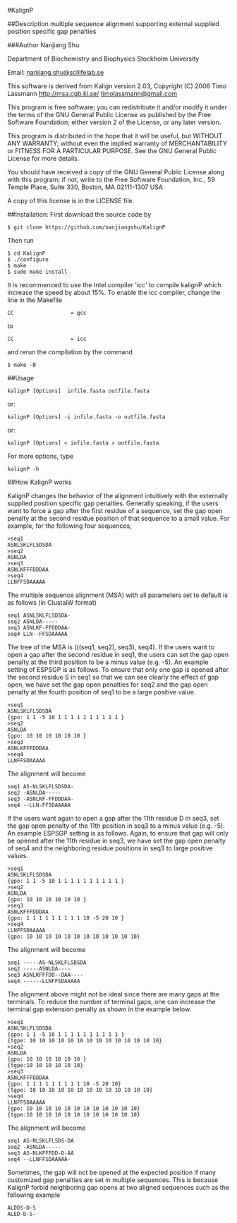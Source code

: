 #KalignP

##Description
multiple sequence alignment supporting external supplied position specific gap penalties

###Author
Nanjiang Shu

Department of Biochemistry and Biophysics 
Stockholm University

Email: nanjiang.shu@scilifelab.se


This software is derived from 
Kalign version 2.03, Copyright (C) 2006 Timo Lassmann
http://msa.cgb.ki.se/
timolassmann@gmail.com

This program is free software; you can redistribute it and/or modify
it under the terms of the GNU General Public License as published by
the Free Software Foundation; either version 2 of the License, or
any later version.

This program is distributed in the hope that it will be useful,
but WITHOUT ANY WARRANTY; without even the implied warranty of
MERCHANTABILITY or FITNESS FOR A PARTICULAR PURPOSE.  See the
GNU General Public License for more details.

You should have received a copy of the GNU General Public License
along with this program; if not, write to the Free Software
Foundation, Inc., 59 Temple Place, Suite 330, Boston, MA  02111-1307  USA

A copy of this license is in the LICENSE file.

##Installation:
First download the source code by 

    $ git clone https://github.com/nanjiangshu/KalignP

Then run 

    $ cd KalignP
    $ ./configure
    $ make
    $ sudo make install


It is recommenced to use the Intel compiler 'icc' to compile kalignP which increase the speed by about 15%.
To enable the icc compiler, change the line in the Makefile

    CC					= gcc
to 

    CC					= icc

and rerun the compilation by the command

    $ make -B


##Usage

`kalignP [Options]  infile.fasta outfile.fasta`

or:

`kalignP [Options] -i infile.fasta -o outfile.fasta`

or:

`kalignP [Options] < infile.fasta > outfile.fasta`

For more options, type

`kalignP -h`

##How KalignP works

KalignP changes the behavior of the alignment intuitively with the externally
supplied position specific gap penalties. Generally speaking, if the users want
to force a gap after the first residue of a sequence, set the gap open penalty
at the second residue position of that sequence to a small value. For example,
for the following four sequences,

```
>seq1
ASNLSKLFLSDSDA
>seq2
ASNLDA
>seq3
ASNLKFFFDDDAA
>seq4
LLNFFSDAAAAA
```

The multiple sequence alignment (MSA) with all parameters set to default is as
follows (in ClustalW format)

```
seq1 ASNLSKLFLSDSDA-
seq2 ASNLDA-----
seq3 ASNLKF-FFDDDAA-
seq4 LLN--FFSDAAAAA 
```

The tree of the MSA is (((seq1, seq2), seq3), seq4). If the users want to open
a gap after the second residue in seq1, the users can set the gap open penalty
at the third position to be a minus value (e.g. -5). An example setting of
ESPSGP is as follows. To ensure that only one gap is opened after the second
residue S in seq1 so that we can see clearly the effect of gap open, we have
set the gap open penalties for seq2 and the gap open penalty at the fourth
position of seq1 to be a large positive value.

```
>seq1
ASNLSKLFLSDSDA
{gpo: 1 1 -5 10 1 1 1 1 1 1 1 1 1 1 }
>seq2
ASNLDA
{gpo: 10 10 10 10 10 10 }
>seq3
ASNLKFFFDDDAA
>seq4
LLNFFSDAAAAA
```

The alignment will become

```
seq1 AS-NLSKLFLSDSDA-
seq2 -ASNLDA-----
seq3 -ASNLKF-FFDDDAA-
seq4 --LLN-FFSDAAAAA
```

If the users want again to open a gap after the 11th residue D in seq3, set the
gap open penalty of the 11th position in seq3 to a minus value (e.g. -5). An
example ESPSGP setting is as follows. Again, to ensure that gap will only be
opened after the 11th residue in seq3, we have set the gap open penalty of seq4
and the neighboring residue positions in seq3 to large positive values.

```
>seq1
ASNLSKLFLSDSDA
{gpo: 1 1 -5 10 1 1 1 1 1 1 1 1 1 1 }
>seq2
ASNLDA
{gpo: 10 10 10 10 10 10 }
>seq3
ASNLKFFFDDDAA
{gpo: 1 1 1 1 1 1 1 1 1 10 -5 20 10 }
>seq4
LLNFFSDAAAAA
{gpo: 10 10 10 10 10 10 10 10 10 10 10 10}
```

The alignment will become

```
seq1 -----AS-NLSKLFLSDSDA
seq2 -----ASNLDA----
seq3 ASNLKFFFDD--DAA----
seq4 ------LLNFFSDAAAAA
```

The alignment above might not be ideal since there are many gaps at the
terminals. To reduce the number of terminal gaps, one can increase the terminal
gap extension penalty as shown in the example below.

```
>seq1
ASNLSKLFLSDSDA
{gpo: 1 1 -5 10 1 1 1 1 1 1 1 1 1 1 }
{tgpe: 10 10 10 10 10 10 10 10 10 10 10 10 10 10}
>seq2
ASNLDA
{gpo: 10 10 10 10 10 10 }
{tgpe:10 10 10 10 10 10}
>seq3
ASNLKFFFDDDAA
{gpo: 1 1 1 1 1 1 1 1 1 10 -5 20 10}
{tgpe: 10 10 10 10 10 10 10 10 10 10 10 10 10}
>seq4
LLNFFSDAAAAA
{gpo: 10 10 10 10 10 10 10 10 10 10 10 10}
{tgpe:10 10 10 10 10 10 10 10 10 10 10 10}
```

The alignment will become

```
seq1 AS-NLSKLFLSDS-DA
seq2 -ASNLDA-----
seq3 AS-NLKFFFDD-D-AA
seq4 --LLNFFSDAAAAA-
```

Sometimes, the gap will not be opened at the expected position if many
customized gap penalties are set in multiple sequences. This is because KalignP
forbid neighboring gap opens at two aligned sequences such as the following
example

```
ALDDS-D-S
ALED-D-S-
```

